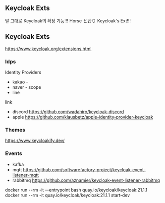 Keycloak Exts
-------------

말 그대로 Keycloak의 확장 기능!!!
Horse とおり Keycloak's Ext!!!

## Keycloak Exts

https://www.keycloak.org/extensions.html

### Idps

Identity Providers

* kakao -
* naver - scope
* line

link
* discord https://github.com/wadahiro/keycloak-discord
* apple https://github.com/klausbetz/apple-identity-provider-keycloak

### Themes

https://www.keycloakify.dev/

### Events

* kafka
* mqtt https://github.com/softwarefactory-project/keycloak-event-listener-mqtt
* rabbitmq https://github.com/aznamier/keycloak-event-listener-rabbitmq


docker run --rm -it --entrypoint bash quay.io/keycloak/keycloak:21.1.1
docker run --rm -it quay.io/keycloak/keycloak:21.1.1 start-dev
